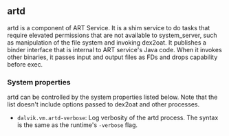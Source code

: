 ## artd

artd is a component of ART Service. It is a shim service to do tasks that
require elevated permissions that are not available to system_server, such as
manipulation of the file system and invoking dex2oat. It publishes a binder
interface that is internal to ART service's Java code. When it invokes other
binaries, it passes input and output files as FDs and drops capability before
exec.

### System properties

artd can be controlled by the system properties listed below. Note that the list
doesn't include options passed to dex2oat and other processes.

- `dalvik.vm.artd-verbose`: Log verbosity of the artd process. The syntax is the
  same as the runtime's `-verbose` flag.

